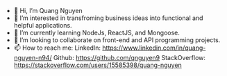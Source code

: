 - 👋 Hi, I’m Quang Nguyen
- 👀 I’m interested in transfroming business ideas into functional and helpful applications.
- 🌱 I’m currently learning NodeJs, ReactJS, and Mongoose.
- 💞️ I’m looking to collaborate on front-end and API programming projects.
- 📫 How to reach me:
      LinkedIn: https://www.linkedin.com/in/quang-nguyen-n94/
      Github: https://github.com/qnguyen9
      StackOverflow: https://stackoverflow.com/users/15585398/quang-nguyen

<!---
qnguyen94/qnguyen94 is a ✨ special ✨ repository because its `README.md` (this file) appears on your GitHub profile.
You can click the Preview link to take a look at your changes.
--->
